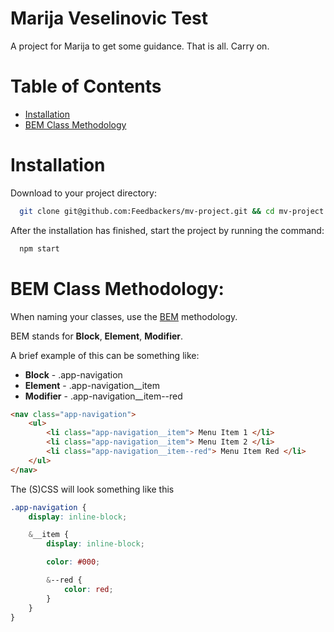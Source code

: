 # Marija Veselinovic Test
A project for Marija to get some guidance. That is all. Carry on.

# Table of Contents
- [Installation](#installation)
- [BEM Class Methodology](#bem-class-methodology)

# Installation
Download to your project directory:

```sh
  git clone git@github.com:Feedbackers/mv-project.git && cd mv-project && npm install
```

After the installation has finished, start the project by running the command:
```sh
  npm start
```

# BEM Class Methodology:
When naming your classes, use the [BEM](http://getbem.com/) methodology.

BEM stands for **Block**, **Element**, **Modifier**.

A brief example of this can be something like:
- **Block** - .app-navigation
- **Element** - .app-navigation__item
- **Modifier** - .app-navigation__item--red

```html
<nav class="app-navigation">
	<ul>
		<li class="app-navigation__item"> Menu Item 1 </li>
		<li class="app-navigation__item"> Menu Item 2 </li>
		<li class="app-navigation__item--red"> Menu Item Red </li>
	</ul>
</nav>
```

The (S)CSS will look something like this
```scss
.app-navigation {
	display: inline-block;

	&__item {
		display: inline-block;

		color: #000;

		&--red {
			color: red;
		}
	}
}
```
